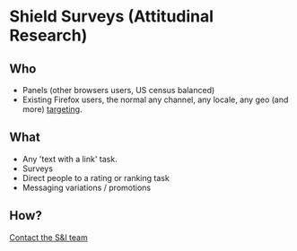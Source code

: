 # Shield Surveys (Attitudinal Research)

## Who

- Panels (other browsers users, US census balanced)
- Existing Firefox users, the normal any channel, any locale, any geo (and more) [targeting](targeting.md).

## What

- Any 'text with a link' task.
- Surveys
- Direct people to a rating or ranking task
- Messaging variations / promotions

## How?

[Contact the S&I team](shield_help.md)



